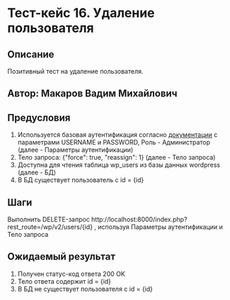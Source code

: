 # Тест-кейс 16. Удаление пользователя

## Описание
Позитивный тест на удаление пользователя.

## Автор: Макаров Вадим Михайлович

## Предусловия
1) Используется базовая аутентификация согласно 
[документации](https://developer.wordpress.org/rest-api/using-the-rest-api/authentication/#basic-authentication-with-application-passwords)
с параметрами USERNAME и PASSWORD, Роль - Администратор (далее - Параметры аутентификации)
2) Тело запроса: {"force": true, "reassign": 1} (далее - Тело запроса)
3) Доступна для чтения таблица wp_users из базы данных wordpress (далее - БД)
4) В БД существует пользователь с id = {id}


## Шаги
Выполнить DELETE-запрос http://localhost:8000/index.php?rest_route=/wp/v2/users/{id} , используя Параметры аутентификации и Тело запроса


## Ожидаемый результат
1) Получен статус-код ответа 200 OK
2) Тело ответа содержит id = {id}
3) В БД не существует пользователя c id = {id}